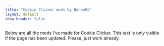 ```yaml
---
title: "Cookie Clicker mods by Benna96"
layout: default
show_header: false
---
```


Below are all the mods I've made for Cookie Clicker. This text is only visible if the page has been updated. Please, just work already.